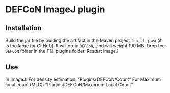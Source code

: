# DEFCoN ImageJ plugin

## Installation

Build the jar file by buiding the artifact in the Maven project `fcn_tf_java` (it is too large for GitHub). It will go in `DEFCoN`, and will weight 190 MB. Drop the `DEFCoN` folder in the FIJI plugins folder. Restart ImageJ

## Use
In ImageJ:
For density estimation: "Plugins/DEFCoN/Count"
For Maximum local count (MLC): "Plugins/DEFCoN/Maximum Local Count"